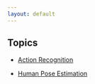 ```yaml
---
layout: default
---
```


## Topics

- [Action Recognition](./action-recognition.md)

- [Human Pose Estimation](./human-pose-estimation.md)

